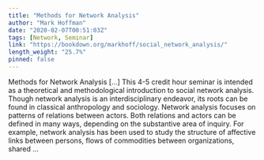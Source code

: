```yaml
---
title: "Methods for Network Analysis"
author: "Mark Hoffman"
date: "2020-02-07T00:51:03Z"
tags: [Network, Seminar]
link: "https://bookdown.org/markhoff/social_network_analysis/"
length_weight: "25.7%"
pinned: false
---
```


Methods for Network Analysis [...] This 4-5 credit hour seminar is intended as a theoretical and methodological introduction to social network analysis. Though network analysis is an interdisciplinary endeavor, its roots can be found in classical anthropology and sociology. Network analysis focuses on patterns of relations between actors. Both relations and actors can be defined in many ways, depending on the substantive area of inquiry. For example, network analysis has been used to study the structure of affective links between persons, flows of commodities between organizations, shared ...

